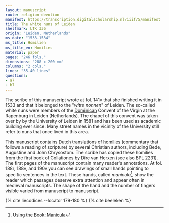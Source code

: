```yaml
---
layout: manuscript
route: religion-devotion
manifest: https://transcription.digitalscholarship.nl/iiif/5/manifest
title: The white nuns of Leiden
shelfmark: LTK 336
origin: "Leiden, Netherlands"
ms_date: "1533-1534"
ms_title: Homilien
ms_title_en: Homilies
material: paper
pages: "246 fols."
dimensions: "288 x 200 mm"
columns: "2 cols."
lines: "35-40 lines"
questions:
- a7
- b7
---
```


The scribe of this manuscript wrote at fol. 141v that she finished
writing it in 1533 and that it belonged to the "*witte nonnen*" of
Leiden. The so-called white nuns were members of the
[Dominican](https://en.wikipedia.org/wiki/Dominican_Order) Convent of
the Virgin at the Rapenburg in Leiden (Netherlands). The chapel of this
convent was taken over by by the University of Leiden in 1581 and has
been used as academic building ever since. Many street names in the
vicinity of the University still refer to nuns that once lived in this
area.

This manuscript contains Dutch translations of
[homilies](https://en.wikipedia.org/wiki/Homily) (commentary that
follows a reading of scripture) by several Christian authors, including
Bede, Augustine and John Chrysostom. The scribe has copied these
homilies from the first book of Collationes by Dirc van Herxen (see also
BPL 2231). The first pages of the manuscript contain many reader's
annotations. At fol. 188r, 188v, and 190v you can see drawings of small
hands pointing to specific sentences in the text. These hands, called
*manicula*[^1], show the reader which passages deserve extra attention and
appear often in medieval manuscripts. The shape of the hand and the
number of fingers visible varied from manuscript to manuscript.

[^1]: [Using the Book: Manicula](/glossary/#)

{% cite liecodices --locator 179-180 %}
{% cite beeleken %}
